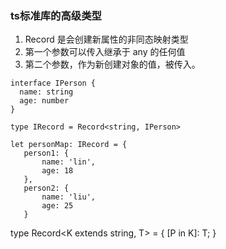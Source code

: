 ### ts标准库的高级类型

1. Record 是会创建新属性的非同态映射类型
2. 第一个参数可以传入继承于 any 的任何值
3. 第二个参数，作为新创建对象的值，被传入。

```
interface IPerson {
  name: string
  age: number
}

type IRecord = Record<string, IPerson>

let personMap: IRecord = {
   person1: {
       name: 'lin',
       age: 18
   },
   person2: {
       name: 'liu',
       age: 25
   } 
```

type Record<K extends string, T> = {
    [P in K]: T;
}
